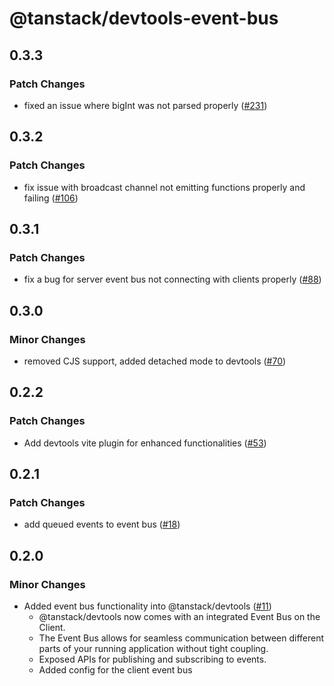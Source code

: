 # @tanstack/devtools-event-bus

## 0.3.3

### Patch Changes

- fixed an issue where bigInt was not parsed properly ([#231](https://github.com/TanStack/devtools/pull/231))

## 0.3.2

### Patch Changes

- fix issue with broadcast channel not emitting functions properly and failing ([#106](https://github.com/TanStack/devtools/pull/106))

## 0.3.1

### Patch Changes

- fix a bug for server event bus not connecting with clients properly ([#88](https://github.com/TanStack/devtools/pull/88))

## 0.3.0

### Minor Changes

- removed CJS support, added detached mode to devtools ([#70](https://github.com/TanStack/devtools/pull/70))

## 0.2.2

### Patch Changes

- Add devtools vite plugin for enhanced functionalities ([#53](https://github.com/TanStack/devtools/pull/53))

## 0.2.1

### Patch Changes

- add queued events to event bus ([#18](https://github.com/TanStack/devtools/pull/18))

## 0.2.0

### Minor Changes

- Added event bus functionality into @tanstack/devtools ([#11](https://github.com/TanStack/devtools/pull/11))
  - @tanstack/devtools now comes with an integrated Event Bus on the Client.
  - The Event Bus allows for seamless communication between different parts of your running application
    without tight coupling.
  - Exposed APIs for publishing and subscribing to events.
  - Added config for the client event bus
